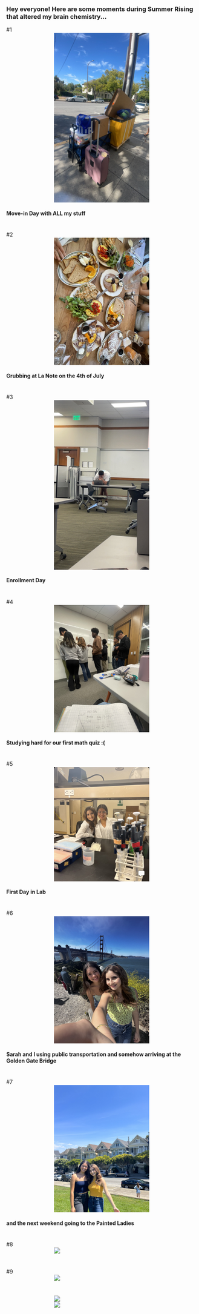 
### Hey everyone! Here are some moments during Summer Rising that altered my brain chemistry... 


#1
<img src="./F2327C3B-E5E1-4EE6-AC23-096230EAB9B3.jpeg" style="width:50%; margin:auto; display:block">
#### Move-in Day with ALL my stuff 
# 

#2 
<img src="./IMG_6825.jpeg" style="width:50%; margin:auto; display:block">
#### Grubbing at La Note on the 4th of July  
#

#3
<img src="./IMG_7198.JPG" style="width:50%; margin:auto; display:block">
#### Enrollment Day 
#

#4
<img src="./IMG_7122.jpeg" style="width:50%; margin:auto; display:block">
#### Studying hard for our first math quiz :( 
#

#5
<img src="./IMG_7193 2.jpg" style="width:50%; margin:auto; display:block">
#### First Day in Lab 
#

#6
<img src="./IMG_2714.jpeg" style="width:50%; margin:auto; display:block">
#### Sarah and I using public transportation and somehow arriving at the Golden Gate Bridge 
# 

#7 
<img src="./IMG_5905.jpeg" style="width:50%; margin:auto; display:block">
#### and the next weekend going to the Painted Ladies 
#

#8 
<img src="./IMAGE.PNG" style="width:50%; margin:auto; display:block">
####
#

#9
<img src="./IMAGE.PNG" style="width:50%; margin:auto; display:block">
####
#

<img src="./IMAGE.PNG" style="width:50%; margin:auto; display:block">
<img src="./IMAGE.PNG" style="width:50%; margin:auto; display:block">
